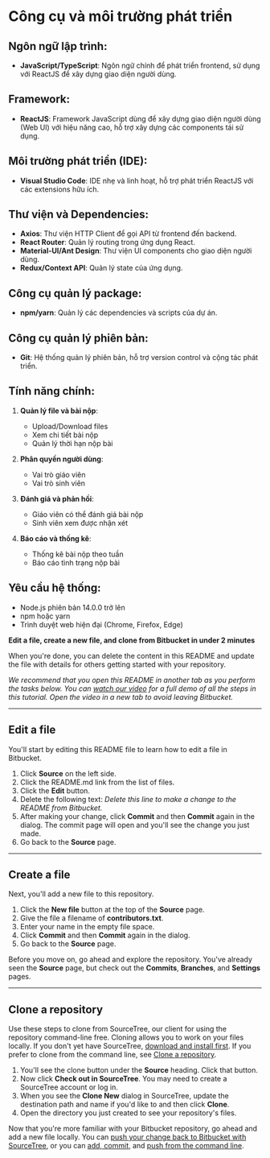 # Công cụ và môi trường phát triển

## Ngôn ngữ lập trình:

- **JavaScript/TypeScript**: Ngôn ngữ chính để phát triển frontend, sử dụng với ReactJS để xây dựng giao diện người dùng.

## Framework:

- **ReactJS**: Framework JavaScript dùng để xây dựng giao diện người dùng (Web UI) với hiệu năng cao, hỗ trợ xây dựng các components tái sử dụng.

## Môi trường phát triển (IDE):

- **Visual Studio Code**: IDE nhẹ và linh hoạt, hỗ trợ phát triển ReactJS với các extensions hữu ích.

## Thư viện và Dependencies:

- **Axios**: Thư viện HTTP Client để gọi API từ frontend đến backend.
- **React Router**: Quản lý routing trong ứng dụng React.
- **Material-UI/Ant Design**: Thư viện UI components cho giao diện người dùng.
- **Redux/Context API**: Quản lý state của ứng dụng.

## Công cụ quản lý package:

- **npm/yarn**: Quản lý các dependencies và scripts của dự án.

## Công cụ quản lý phiên bản:

- **Git**: Hệ thống quản lý phiên bản, hỗ trợ version control và cộng tác phát triển.

## Tính năng chính:

1. **Quản lý file và bài nộp**:
   - Upload/Download files
   - Xem chi tiết bài nộp
   - Quản lý thời hạn nộp bài

2. **Phân quyền người dùng**:
   - Vai trò giáo viên
   - Vai trò sinh viên

3. **Đánh giá và phản hồi**:
   - Giáo viên có thể đánh giá bài nộp
   - Sinh viên xem được nhận xét

4. **Báo cáo và thống kê**:
   - Thống kê bài nộp theo tuần
   - Báo cáo tình trạng nộp bài

## Yêu cầu hệ thống:

- Node.js phiên bản 14.0.0 trở lên
- npm hoặc yarn
- Trình duyệt web hiện đại (Chrome, Firefox, Edge)

**Edit a file, create a new file, and clone from Bitbucket in under 2 minutes**

When you're done, you can delete the content in this README and update the file with details for others getting started with your repository.

*We recommend that you open this README in another tab as you perform the tasks below. You can [watch our video](https://youtu.be/0ocf7u76WSo) for a full demo of all the steps in this tutorial. Open the video in a new tab to avoid leaving Bitbucket.*

---

## Edit a file

You'll start by editing this README file to learn how to edit a file in Bitbucket.

1. Click **Source** on the left side.
2. Click the README.md link from the list of files.
3. Click the **Edit** button.
4. Delete the following text: *Delete this line to make a change to the README from Bitbucket.*
5. After making your change, click **Commit** and then **Commit** again in the dialog. The commit page will open and you'll see the change you just made.
6. Go back to the **Source** page.

---

## Create a file

Next, you'll add a new file to this repository.

1. Click the **New file** button at the top of the **Source** page.
2. Give the file a filename of **contributors.txt**.
3. Enter your name in the empty file space.
4. Click **Commit** and then **Commit** again in the dialog.
5. Go back to the **Source** page.

Before you move on, go ahead and explore the repository. You've already seen the **Source** page, but check out the **Commits**, **Branches**, and **Settings** pages.

---

## Clone a repository

Use these steps to clone from SourceTree, our client for using the repository command-line free. Cloning allows you to work on your files locally. If you don't yet have SourceTree, [download and install first](https://www.sourcetreeapp.com/). If you prefer to clone from the command line, see [Clone a repository](https://confluence.atlassian.com/x/4whODQ).

1. You'll see the clone button under the **Source** heading. Click that button.
2. Now click **Check out in SourceTree**. You may need to create a SourceTree account or log in.
3. When you see the **Clone New** dialog in SourceTree, update the destination path and name if you'd like to and then click **Clone**.
4. Open the directory you just created to see your repository's files.

Now that you're more familiar with your Bitbucket repository, go ahead and add a new file locally. You can [push your change back to Bitbucket with SourceTree](https://confluence.atlassian.com/x/iqyBMg), or you can [add, commit,](https://confluence.atlassian.com/x/8QhODQ) and [push from the command line](https://confluence.atlassian.com/x/NQ0zDQ).